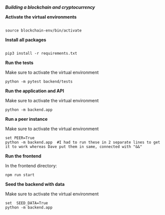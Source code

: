 ***Building a blockchain and cryptocurrency***


**Activate the virtual environments**

```

source blockchain-env/bin/activate
```

**Install all packages**
```

pip3 install -r requirements.txt
```

**Run the tests**

Make sure to activate the virtual environment

```
python -m pytest backend/tests
```

**Run the application and API**

Make sure to activate the virtual environment

```
python -m backend.app
```

**Run a peer instance**

Make sure to activate the virtual environment

```
set PEER=True 
python -m backend.app  #I had to run these in 2 separate lines to get it to work whereas Dave put them in same, connected with "&&"
```

**Run the frontend**

In the frontend directory:
```
npm run start
```

**Seed the backend with data**

Make sure to activate the virtual environment

```
set  SEED_DATA=True
python -m backend.app
```
